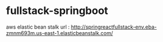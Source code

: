 # fullstack-springboot

aws elastic bean stalk url : http://springreactfullstack-env.eba-zmnm693m.us-east-1.elasticbeanstalk.com/
